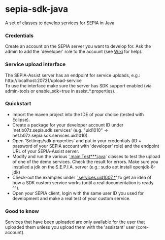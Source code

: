 # sepia-sdk-java
A set of classes to develop services for SEPIA in Java

### Credentials
Create an account on the SEPIA server you want to develop for.
Ask the admin to add the 'developer' role to the account (see [Wiki](https://github.com/SEPIA-Framework/sepia-docs/wiki/Create-and-Edit-Users) for help).

### Service upload interface
The SEPIA-Assist server has an endpoint for service uploads, e.g.: http://localhost:20721/upload-service  
To use the interface make sure the server has SDK support enabled (via admin-tools or enable_sdk=true in assist.*.properties).

### Quickstart
- Import the maven project into the IDE of your choice (tested with Eclipse).
- Create a package for your developer account ID under 'net.b07z.sepia.sdk.services' (e.g. "uid1010" -> net.b07z.sepia.sdk.services.uid1010).
- Open 'Settings/sdk.properties' and put in your credentials (ID + password of your SEPIA account with 'developer' role) and the endpoint URL of your SEPIA-Assist server.
- Modify and run the various '[.main.Test***.java](https://github.com/SEPIA-Framework/sepia-sdk-java/tree/dev/src/main/java/net/b07z/sepia/sdk/main)' classes to test the upload of one of the demo services. Check the result for errors. Make sure you installed a jdk on the S.E.P.I.A. server (e.g.: sudo apt install openjdk-8-jdk)
- Check-out the examples under '[.services.uid1007.*](https://github.com/SEPIA-Framework/sepia-sdk-java/tree/dev/src/main/java/net/b07z/sepia/sdk/services/uid1007)' to get an idea of how a SDK custom service works (until a real documentation is ready ^^).
- Open your SEPIA client, login with the same user ID you used for development and make a real test of your custom service.

### Good to know
Services that have been uploaded are only available for the user that uploaded them unless you upload them with the 'assistant' user (core-account).
